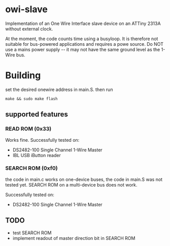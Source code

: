 # owi-slave

Implementation of an One Wire Interface slave device on an ATTiny 2313A without
external clock.

At the moment, the code counts time using a busyloop. It is therefore not
suitable for bus-powered applications and requires a powe source. Do NOT use a
mains power supply -- it may not have the same ground level as the 1-Wire bus.

# Building

set the desired onewire address in main.S. then run

    make && sudo make flash

## supported features

### READ ROM (0x33)

Works fine. Successfully tested on:

* DS2482-100 Single Channel 1-Wire Master
* IBL USB iButton reader

### SEARCH ROM (0xf0)

the code in main.c works on one-device buses, the code in main.S was not tested
yet. SEARCH ROM on a multi-device bus does not work.

Successfully tested on:

* DS2482-100 Single Channel 1-Wire Master

## TODO

* test SEARCH ROM
* implement readout of master direction bit in SEARCH ROM
